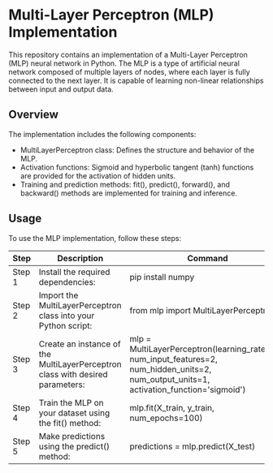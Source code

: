 # Multi-Layer Perceptron (MLP) Implementation

This repository contains an implementation of a Multi-Layer Perceptron (MLP) neural network in Python. The MLP is a type of artificial neural network composed of multiple layers of nodes, where each layer is fully connected to the next layer. It is capable of learning non-linear relationships between input and output data.

## Overview

The implementation includes the following components:
- MultiLayerPerceptron class: Defines the structure and behavior of the MLP.
- Activation functions: Sigmoid and hyperbolic tangent (tanh) functions are provided for the activation of hidden units.
- Training and prediction methods: fit(), predict(), forward(), and backward() methods are implemented for training and inference.

## Usage

To use the MLP implementation, follow these steps:

| Step   | Description                                                             | Command                                                                             |
|--------|-------------------------------------------------------------------------|-------------------------------------------------------------------------------------|
| Step 1 | Install the required dependencies:                                      | pip install numpy                                                                  |
| Step 2 | Import the MultiLayerPerceptron class into your Python script:          | from mlp import MultiLayerPerceptron                                              |
| Step 3 | Create an instance of the MultiLayerPerceptron class with desired parameters: | mlp = MultiLayerPerceptron(learning_rate=0.1, num_input_features=2, num_hidden_units=2, num_output_units=1, activation_function='sigmoid') |
| Step 4 | Train the MLP on your dataset using the fit() method:                   | mlp.fit(X_train, y_train, num_epochs=100)                                          |
| Step 5 | Make predictions using the predict() method:                            | predictions = mlp.predict(X_test)                                                   |

